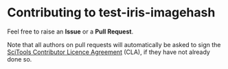 # Contributing to test-iris-imagehash

Feel free to raise an **Issue** or a **Pull Request**.

Note that all authors on pull requests will automatically be asked to sign the 
[SciTools Contributor Licence Agreement](https://cla-assistant.io/SciTools/)
(CLA), if they have not already done so.
